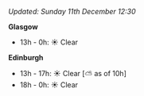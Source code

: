 *Updated: Sunday 11th December 12:30*

**Glasgow**

* 13h - 0h: :sunny: Clear

**Edinburgh**

* 13h - 17h: :sunny: Clear [:partly_sunny: as of 10h]
* 18h - 0h: :sunny: Clear
